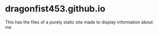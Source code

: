 # dragonfist453.github.io

This has the files of a purely static site made to display information about me